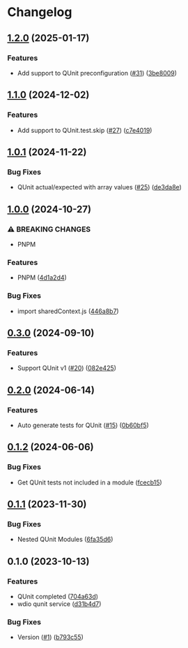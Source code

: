 # Changelog

## [1.2.0](https://github.com/mauriciolauffer/wdio-qunit-service/compare/v1.1.0...v1.2.0) (2025-01-17)


### Features

* Add support to QUnit preconfiguration ([#31](https://github.com/mauriciolauffer/wdio-qunit-service/issues/31)) ([3be8009](https://github.com/mauriciolauffer/wdio-qunit-service/commit/3be8009bc60277a323628b4adc5ebd869ea8bb17))

## [1.1.0](https://github.com/mauriciolauffer/wdio-qunit-service/compare/v1.0.1...v1.1.0) (2024-12-02)


### Features

* Add support to QUnit.test.skip ([#27](https://github.com/mauriciolauffer/wdio-qunit-service/issues/27)) ([c7e4019](https://github.com/mauriciolauffer/wdio-qunit-service/commit/c7e40193084990756ebca3eaf3230b2dc8e6c709))

## [1.0.1](https://github.com/mauriciolauffer/wdio-qunit-service/compare/v1.0.0...v1.0.1) (2024-11-22)


### Bug Fixes

* QUnit actual/expected with array values ([#25](https://github.com/mauriciolauffer/wdio-qunit-service/issues/25)) ([de3da8e](https://github.com/mauriciolauffer/wdio-qunit-service/commit/de3da8ea42a16839cd285cd988d2f41688815f0a))

## [1.0.0](https://github.com/mauriciolauffer/wdio-qunit-service/compare/v0.3.0...v1.0.0) (2024-10-27)


### ⚠ BREAKING CHANGES

* PNPM

### Features

* PNPM ([4d1a2d4](https://github.com/mauriciolauffer/wdio-qunit-service/commit/4d1a2d463ebcebb9a06550ba8ed15a1f3c2cc075))


### Bug Fixes

* import sharedContext.js ([446a8b7](https://github.com/mauriciolauffer/wdio-qunit-service/commit/446a8b7e0e6c623245c0a056d41571ea8cee8d4a))

## [0.3.0](https://github.com/mauriciolauffer/wdio-qunit-service/compare/v0.2.0...v0.3.0) (2024-09-10)


### Features

* Support QUnit v1 ([#20](https://github.com/mauriciolauffer/wdio-qunit-service/issues/20)) ([082e425](https://github.com/mauriciolauffer/wdio-qunit-service/commit/082e425c123ab27e9a4f3e4a4743e950d380c9b0))

## [0.2.0](https://github.com/mauriciolauffer/wdio-qunit-service/compare/v0.1.2...v0.2.0) (2024-06-14)


### Features

* Auto generate tests for QUnit ([#15](https://github.com/mauriciolauffer/wdio-qunit-service/issues/15)) ([0b60bf5](https://github.com/mauriciolauffer/wdio-qunit-service/commit/0b60bf5348305062f90a85b35fbfef3697b4d5c2))

## [0.1.2](https://github.com/mauriciolauffer/wdio-qunit-service/compare/v0.1.1...v0.1.2) (2024-06-06)


### Bug Fixes

* Get QUnit tests not included in a module ([fcecb15](https://github.com/mauriciolauffer/wdio-qunit-service/commit/fcecb15bc46c1c45895a69d34eb6f8f496734083))

## [0.1.1](https://github.com/mauriciolauffer/wdio-qunit-service/compare/v0.1.0...v0.1.1) (2023-11-30)

### Bug Fixes

- Nested QUnit Modules ([6fa35d6](https://github.com/mauriciolauffer/wdio-qunit-service/commit/6fa35d6d1ea2c72379acfc0ff7d9658e047e4c90))

## 0.1.0 (2023-10-13)

### Features

- QUnit completed ([704a63d](https://github.com/mauriciolauffer/wdio-qunit-service/commit/704a63d834fb301f18c436caa702a860608d127a))
- wdio qunit service ([d31b4d7](https://github.com/mauriciolauffer/wdio-qunit-service/commit/d31b4d7ef9f4765833a41a876cbb25901bbd20f7))

### Bug Fixes

- Version ([#1](https://github.com/mauriciolauffer/wdio-qunit-service/issues/1)) ([b793c55](https://github.com/mauriciolauffer/wdio-qunit-service/commit/b793c55ca99057a5674e4cf12c72b956e9904b5a))
